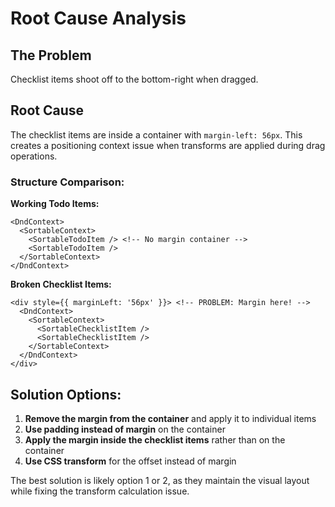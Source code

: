 # Root Cause Analysis

## The Problem
Checklist items shoot off to the bottom-right when dragged.

## Root Cause
The checklist items are inside a container with `margin-left: 56px`. This creates a positioning context issue when transforms are applied during drag operations.

### Structure Comparison:

**Working Todo Items:**
```
<DndContext>
  <SortableContext>
    <SortableTodoItem /> <!-- No margin container -->
    <SortableTodoItem />
  </SortableContext>
</DndContext>
```

**Broken Checklist Items:**
```
<div style={{ marginLeft: '56px' }}> <!-- PROBLEM: Margin here! -->
  <DndContext>
    <SortableContext>
      <SortableChecklistItem />
      <SortableChecklistItem />
    </SortableContext>
  </DndContext>
</div>
```

## Solution Options:

1. **Remove the margin from the container** and apply it to individual items
2. **Use padding instead of margin** on the container
3. **Apply the margin inside the checklist items** rather than on the container
4. **Use CSS transform** for the offset instead of margin

The best solution is likely option 1 or 2, as they maintain the visual layout while fixing the transform calculation issue.
